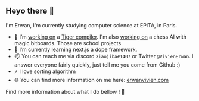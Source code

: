 ## Heyo there 🤙

I'm Erwan, I'm currently studying computer science at EPITA, in Paris.

- 🔭 I’m [working on](https://github.com/erwanvivien/EPITA2023_TigerCompiler) a [Tiger compiler](https://www.lrde.epita.fr/~tiger/tiger.split/Tiger-Language-Reference-Manual.html). I'm also [working on](https://github.com/erwanvivien/EPITA2023_Chess) a chess AI with magic bitboards. Those are school projects
- 🌱 I’m currently learning next.js a dope framework.
- 📫 You can reach me via discord `Xiaojiba#1407` or Twitter `@VivienErwan`. I answer everyone fairly quickly, just tell me you come from Github :)
- ⚡ I love sorting algorithm
- 🌐 You can find more information on me here: [erwanvivien.com](https://erwanvivien.com)

Find more information about what I do bellow ! :eyes:
